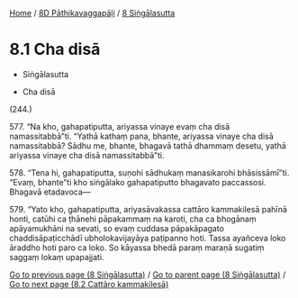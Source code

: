 
[Home](/) / [8D Pāthikavaggapāḷi](...md) / [8 Siṅgālasutta](../8D/8.md)

# 8.1 Cha disā

* Siṅgālasutta

* Cha disā

(244.)

577\. “Na kho, gahapatiputta, ariyassa vinaye evaṃ cha disā namassitabbā”ti. “Yathā kathaṃ pana, bhante, ariyassa vinaye cha disā namassitabbā? Sādhu me, bhante, bhagavā tathā dhammaṃ desetu, yathā ariyassa vinaye cha disā namassitabbā”ti.

578\. “Tena hi, gahapatiputta, suṇohi sādhukaṃ manasikarohi bhāsissāmī”ti. “Evaṃ, bhante”ti kho siṅgālako gahapatiputto bhagavato paccassosi. Bhagavā etadavoca—

579\. “Yato kho, gahapatiputta, ariyasāvakassa cattāro kammakilesā pahīnā honti, catūhi ca ṭhānehi pāpakammaṃ na karoti, cha ca bhogānaṃ apāyamukhāni na sevati, so evaṃ cuddasa pāpakāpagato chaddisāpaṭicchādī ubholokavijayāya paṭipanno hoti. Tassa ayañceva loko āraddho hoti paro ca loko. So kāyassa bhedā paraṃ maraṇā sugatiṃ saggaṃ lokaṃ upapajjati.

[Go to previous page (8 Siṅgālasutta)](../8D/8.md) / [Go to parent page (8 Siṅgālasutta)](../8D/8.md) / [Go to next page (8.2 Cattāro kammakilesā)](8.2.md)



